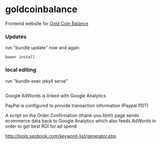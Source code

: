 # goldcoinbalance


Frontend website for <a href="https://goldcoinbalance.com">Gold Coin Balance</a>

### Updates

   run "bundle update" now and again

    bower install

### local editing

   run "bundle exec jekyll serve"


##

Google AdWords is linked with Google Analytics

PayPal is configured to provide transaction information (Paypal PDT)

A script on the Order Confirmation (thank-you.html) page sends ecommerce data back to Google Analytics which
also feeds AdWords in order to get best ROI for ad spend

http://tools.seobook.com/keyword-list/generator.php
